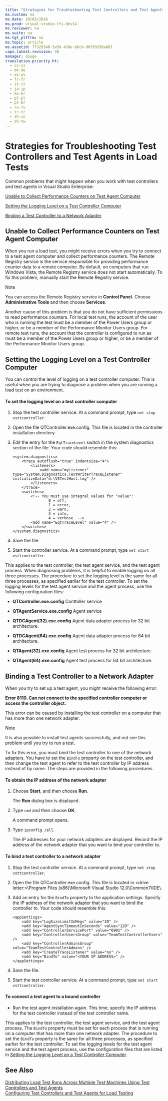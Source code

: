 ```yaml
---
title: "Strategies for Troubleshooting Test Controllers and Test Agents in Load Tests"
ms.custom: na
ms.date: 10/03/2016
ms.prod: visual-studio-tfs-dev14
ms.reviewer: na
ms.suite: na
ms.tgt_pltfrm: na
ms.topic: article
ms.assetid: 77329348-3a5d-43de-b6cb-90f93296a081
caps.latest.revision: 30
manager: douge
translation.priority.ht: 
  - cs-cz
  - de-de
  - es-es
  - fr-fr
  - it-it
  - ja-jp
  - ko-kr
  - pl-pl
  - pt-br
  - ru-ru
  - tr-tr
  - zh-cn
  - zh-tw
---
```

# Strategies for Troubleshooting Test Controllers and Test Agents in Load Tests
Common problems that might happen when you work with test controllers and test agents in Visual Studio Enterprise:  
  
 [Unable to Collect Performance Counters on Test Agent Computer](#UnableToCollectVistaPerfCounters)  
  
 [Setting the Logging Level on a Test Controller Computer](#Logging)  
  
 [Binding a Test Controller to a Network Adapter](#BindToNIC)  
  
##  <a name="UnableToCollectVistaPerfCounters"></a> Unable to Collect Performance Counters on Test Agent Computer  
 When you run a load test, you might receive errors when you try to connect to a test agent computer and collect performance counters. The Remote Registry service is the service responsible for providing performance counter data to a remote computer. By default, on computers that run Windows Vista, the Remote Registry service does not start automatically. To fix this problem, manually start the Remote Registry service.  
  
> [!NOTE]
>  You can access the Remote Registry service in **Control Panel.** Choose **Administrative Tools** and then choose **Services**.  
  
 Another cause of this problem is that you do not have sufficient permissions to read performance counters. For local test runs, the account of the user who is running the test must be a member of the Power Users group or higher, or be a member of the Performance Monitor Users group. For remote test runs, the account that the controller is configured to run as must be a member of the Power Users group or higher, or be a member of the Performance Monitor Users group.  
  
##  <a name="Logging"></a> Setting the Logging Level on a Test Controller Computer  
 You can control the level of logging on a test controller computer. This is useful when you are trying to diagnose a problem when you are running a load test on an environment.  
  
#### To set the logging level on a test controller computer  
  
1.  Stop the test controller service. At a command prompt, type `net stop vsttcontroller`.  
  
2.  Open the file QTController.exe.config. This file is located in the controller installation directory.  
  
3.  Edit the entry for the `EqtTraceLevel` switch in the system diagnostics section of the file. Your code should resemble this:  
  
    ```  
    <system.diagnostics>  
        <trace autoflush="true" indentsize="4">  
            <listeners>  
                <add name="myListener" type="System.Diagnostics.TextWriterTraceListener" initializeData="d:\VSTestHost.log" />  
            </listeners>  
        </trace>  
        <switches>  
            <!-- You must use integral values for "value":  
                    0 = off,   
                    1 = error,  
                    2 = warn,  
                    3 = info,   
                    4 = verbose. -->  
            <add name="EqtTraceLevel" value="4" />  
        </switches>  
    </system.diagnostics>  
    ```  
  
4.  Save the file.  
  
5.  Start the controller service. At a command prompt, type `net start vsttcontroller`.  
  
 This applies to the test controller, the test agent service, and the test agent process. When diagnosing problems, it is helpful to enable logging on all three processes. The procedure to set the logging level is the same for all three processes, as specified earlier for the test controller. To set the logging levels for the test agent service and the agent process, use the following configuration files:  
  
-   **QTController.exe.config** Conttoller service  
  
-   **QTAgentService.exe.config** Agent service  
  
-   **QTDCAgent(32).exe.config** Agent data adapter process for 32 bit architecture.  
  
-   **QTDCAgent(64).exe.config** Agent data adapter process for 64 bit architecture.  
  
-   **QTAgent(32).exe.config** Agent test process for 32 bit architecture.  
  
-   **QTAgent(64).exe.config** Agent test process for 64 bit architecture.  
  
##  <a name="BindToNIC"></a> Binding a Test Controller to a Network Adapter  
 When you try to set up a test agent, you might receive the following error:  
  
 **Error 8110. Can not connect to the specified controller computer or access the controller object.**  
  
 This error can be caused by installing the test controller on a computer that has more than one network adapter.  
  
> [!NOTE]
>  It is also possible to install test agents successfully, and not see this problem until you try to run a test.  
  
 To fix this error, you must bind the test controller to one of the network adapters. You have to set the `BindTo` property on the test controller, and then change the test agent to refer to the test controller by IP address instead of by name. The steps are provided in the following procedures.  
  
#### To obtain the IP address of the network adapter  
  
1.  Choose **Start**, and then choose **Run**.  
  
     The **Run** dialog box is displayed.  
  
2.  Type `cmd` and then choose **OK**.  
  
     A command prompt opens.  
  
3.  Type `ipconfig /all`.  
  
     The IP addresses for your network adapters are displayed. Record the IP address of the network adapter that you want to bind your controller to.  
  
#### To bind a test controller to a network adapter  
  
1.  Stop the test controller service. At a command prompt, type `net stop vsttcontroller`.  
  
2.  Open the file QTController.exe.config. This file is located in <drive letter:\>\Program Files (x86)\Microsoft Visual Studio 12.0\Common7\IDE\\.  
  
3.  Add an entry for the `BindTo` property to the application settings. Specify the IP address of the network adapter that you want to bind the controller to. Your code should resemble this:  
  
    ```  
    <appSettings>  
        <add key="LogSizeLimitInMegs" value="20" />  
        <add key="AgentSyncTimeoutInSeconds" value="120" />  
        <add key="ControllerServicePort" value="6901" />  
        <add key="ControllerUsersGroup" value="TeamTestControllerUsers" />  
        <add key="ControllerAdminsGroup" value="TeamTestControllerAdmins" />  
        <add key="CreateTraceListener" value="no" />  
        <add key="BindTo" value="<YOUR IP ADDRESS>" />  
    </appSettings>  
    ```  
  
4.  Save the file.  
  
5.  Start the test controller service. At a command prompt, type `net start vsttcontroller`.  
  
#### To connect a test agent to a bound controller  
  
-   Run the test agent installation again. This time, specify the IP address for the test controller instead of the test controller name.  
  
 This applies to the test controller, the test agent service, and the test agent process. The `BindTo` property must be set for each process that is running on a computer that has more than one network adapter. The procedure to set the `BindTo` property is the same for all three processes, as specified earlier for the test controller. To set the logging levels for the test agent service and the test agent process, use the configuration files that are listed in [Setting the Logging Level on a Test Controller Computer](#Logging).  
  
## See Also  
 [Distributing Load Test Runs Across Multiple Test Machines Using Test Controllers and Test Agents](../dv_TeamTestALM/Distributing-Load-Test-Runs-Across-Multiple-Test-Machines-Using-Test-Controllers-and-Test-Agents.md)   
 [Configuring Test Controllers and Test Agents for Load Testing](../dv_TeamTestALM/Configuring-Test-Controllers-and-Test-Agents-for-Load-Testing.md)